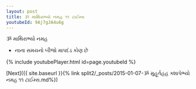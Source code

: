 ```yaml
---
layout: post
title: ૐ માથિરાભ્યો નમહ ૧૧ ટાઈમ્સ
youtubeId: 9Aj7gJA4u6g
---
```

 
 
 ૐ માથિરાભ્યો નમહ  
 
 -  નાના સમયનો બીજો માપદંડ કોણ છે 
 
  
 
  
 
 
 
 
 
 


{% include youtubePlayer.html id=page.youtubeId %}
 
[Next]({{ site.baseurl }}{% link  split2/_posts/2015-01-07-ૐ મુહૂર્તહહ ક્શાપેભ્યો નમહ ૧૧ ટાઈમ્સ.md%})
 
